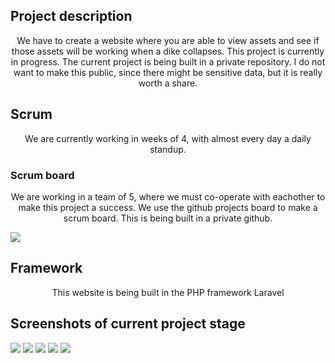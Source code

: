 ## Project description
<p align="center">We have to create a website where you are able to view assets and see if those assets will be working when a dike collapses. This project is currently in progress. The current project is being built in a private repository. I do not want to make this public, since there might be sensitive data, but it is really worth a share.</p>

## Scrum
<p align="center">We are currently working in weeks of 4, with almost every day a daily standup.</p>

### Scrum board
<p align="center">We are working in a team of 5, where we must co-operate with eachother to make this project a success. We use the github projects board to make a scrum board. This is being built in a private github.</p>
<img src="https://i.gyazo.com/2e700e7a33581f1f9c307465ed34282a.png">

## Framework
<p align="center">This website is being built in the PHP framework Laravel</p>

## Screenshots of current project stage
<img src="https://i.gyazo.com/dbbcfc6c03cc601dd873d8a4294758e6.png">
<img src="https://i.gyazo.com/d2ef2924e4087e237c13da7ffb01b50b.jpg">
<img src="https://i.gyazo.com/e2718b0b5cd43a562bd3f1699b4bbaa4.png">
<img src="https://i.gyazo.com/9ee07f026067fc05c2181e93aa8914db.png">
<img src="https://i.gyazo.com/4b46e89e5d7736858d4654d6a7bb5489.png">
